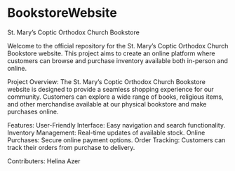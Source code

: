 # BookstoreWebsite

St. Mary’s Coptic Orthodox Church Bookstore

Welcome to the official repository for the St. Mary’s Coptic Orthodox Church Bookstore website. This project aims to create an online platform where customers can browse and purchase inventory available both in-person and online.

Project Overview:
The St. Mary’s Coptic Orthodox Church Bookstore website is designed to provide a seamless shopping experience for our community. Customers can explore a wide range of books, religious items, and other merchandise available at our physical bookstore and make purchases online.

Features:
User-Friendly Interface: Easy navigation and search functionality.
Inventory Management: Real-time updates of available stock.
Online Purchases: Secure online payment options.
Order Tracking: Customers can track their orders from purchase to delivery.

Contributers: Helina Azer